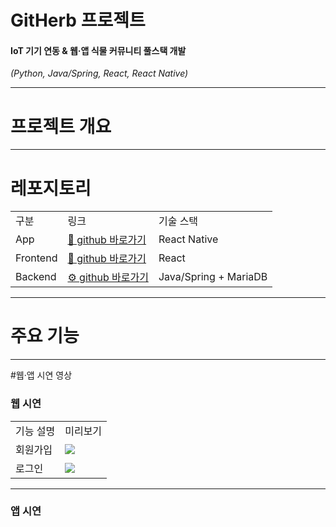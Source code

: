 # GitHerb 프로젝트
#### IoT 기기 연동 & 웹·앱 식물 커뮤니티 풀스택 개발
<I> (Python, Java/Spring, React, React Native) </I>
<hr>

# 프로젝트 개요

<hr>

# 레포지토리
<table>
  <tr>
    <td>구분</td>
    <td>링크</td>
    <td>기술 스택</td>
  </tr>
  <tr>
    <td>App</td>
    <td><a href="https://github.com/duswn7740/app_plant_community">📱 github 바로가기</a></td>
    <td>React Native</td>
  </tr>
  <tr>
    <td>Frontend</td>
    <td><a href="https://github.com/duswn7740/frontend_plant_comunity">🎨 github 바로가기</td>
    <td>React</td>
  </tr>
  <tr>
    <td>Backend</td>
    <td><a href="https://github.com/duswn7740/backend_plant_comunity">⚙️ github 바로가기</td>
    <td>Java/Spring + MariaDB</td>
  </tr>
</table>

<hr>

# 주요 기능

<hr>

#웹·앱 시연 영상

### 웹 시연
<table>
  <tr>
    <td>기능 설명</td>
    <td>미리보기</td>
  </tr>
  <tr>
    <td>회원가입</td>
    <td><img src="https://github.com/user-attachments/assets/76c0ccd3-fa6b-4fda-8208-860d8da0f214"></td>
  </tr>
  <tr>
    <td>로그인</td>
    <td><img src="https://github.com/user-attachments/assets/015f43a1-eed5-417e-bff3-273e9e4c6fd7"></td>
  </tr>
</table>




<hr>

### 앱 시연
